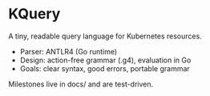 # KQuery

A tiny, readable query language for Kubernetes resources.
- Parser: ANTLR4 (Go runtime)
- Design: action-free grammar (.g4), evaluation in Go
- Goals: clear syntax, good errors, portable grammar

Milestones live in docs/ and are test-driven.
